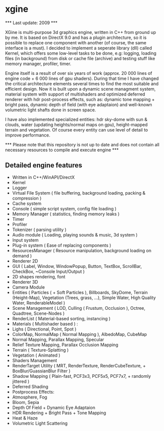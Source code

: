 # xgine

*** Last update: 2009 ***

XGine is multi-purpose 3d graphics engine, written in C++ from ground up by me. It is based on DirectX 9.0 and has a plugin architecture, so it is possible to replace one component with another (of course, the same interface is a must). I decided to implement a seperate library (dll) called Kernel, which offers some low-level tasks to be done, e.g:  logging, loading files (in background) from disk or cache file (archive) and testing stuff like memory manager, profiler, timer.

Engine itself is a result of over six years of work (approx. 20 000 lines of engine code + 6 000 lines of gpu shaders). During that time I have changed the critical architecture elements several times to find the most suitable and efficient design. Now it is built upon a dynamic scene managment system, material system with support of multishaders and optimized deferred renderer with hdr post-process effects, such as: dynamic tone mapping + bright pass, dynamic depth of field (with eye adaptaion) and well-known volumetric light shafts done in screen space.

I have also implemented specialized entities: hdr sky-dome with sun & clouds, water (updating heights/normal maps on gpu), height-mapped terrain and vegetation. Of course every entity can use level of detail to improve performance.

*** Please note that this repository is not up to date and does not contain all necessary resources to compile and execute engine ***

## Detailed engine features

- Written in C++/WinAPI/DirectX
- Kernel
 - Logger
 - Virtual File System ( file buffering, background loading, packing & compression )
 - Cache system
 - Console ( simple script system, config file loading )
 - Memory Manager ( statistics, finding memory leaks )
 - Timer
 - Profiler
 - Tokenizer ( parsing utility )
- Audio module ( Loading, playing sounds & music, 3d system )
- Input system
- Plug-in system ( Ease of replacing components )
- ResourcesManager ( Resource manipulation, background loading on demand )
- Renderer 2D
 - GUI ( Label, Window, WindowPopup, Button, TextBox, ScrollBar, CheckBox, ~Console Input/Output )
 - 2D shapes rendering, font
- Renderer 3D
 - Camera Module
 - Entities ( Particles ( + Soft Particles ), Billboards, SkyDome, Terrain (Height-Map), Vegetation (Trees, grass, ...), Simple Water, High Quality Water, RenderableModel )
 - Scene Management ( LOD, Culling ( Frustum, Occlusion ), Octree, Quadtree, Scene-Nodes )
 - RenderList ( Material-based sorting, instancing )
 - Materials ( Multishader based ) :
  - Lighs ( Directional, Point, Spot )
  - ColorMap, NormalMap ( Normal Mapping ), AlbedoMap, CubeMap
  - Normal Mapping, Parallax Mapping, Specular
  - Relief Texture Mapping, Parallax Occlusion Mapping
  - Terrain ( Texture-Splatting )
  - Vegetation ( Animated )
 - Shaders Management
 - RenderTarget Utility ( MRT, RenderTexture, RenderCubeTexture, + BoxBlur/GuassianBlur Filter )
 - Shadow Mapping ( Plain-fast, PCF3x3, PCF5x5, PCF7x7, + randomly jittered )
 - Deferred Shading
- Postprocess Effects:
 - Atmosphere, Fog
 - Bloom, Sepia
 - Depth Of Field + Dynamic Eye Adaptaion
 - HDR Rendering + Bright Pass + Tone Mapping
 - Heat & Haze
 - Volumetric Light Scattering

